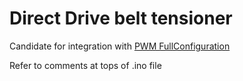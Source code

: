 # Direct Drive belt tensioner
Candidate for integration with [PWM FullConfiguration](../PWM_FullConfiguration)  

Refer to comments at tops of .ino file  
